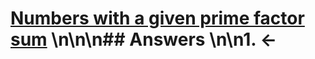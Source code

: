# [Numbers with a given prime factor sum](https://projecteuler.net/problem=618) \n\n\n## Answers \n\n1. &larr;
